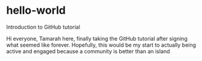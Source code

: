 # hello-world
Introduction to GitHub tutorial

Hi everyone,
Tamarah here, finally taking the GitHub tutorial after signing what seemed like forever. 
Hopefully, this would be my start to actually being active and engaged because a community is better than an island
